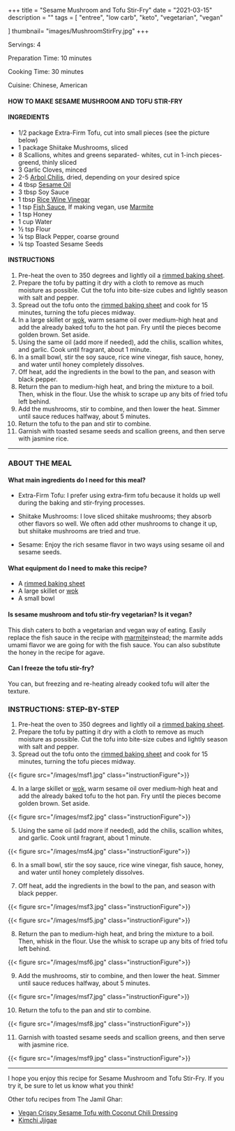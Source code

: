 +++
title = "Sesame Mushroom and Tofu Stir-Fry"
date = "2021-03-15"
description = ""
tags = [
    "entree",
    "low carb",
    "keto",
    "vegetarian",
    "vegan"

]
thumbnail= "images/MushroomStirFry.jpg"
+++

Servings: 4 <!--more-->

Preparation Time: 10 minutes

Cooking Time: 30 minutes

Cuisine: Chinese, American

#### HOW TO MAKE SESAME MUSHROOM AND TOFU STIR-FRY 

#### INGREDIENTS 

* 1/2 package Extra-Firm Tofu, cut into small pieces (see the picture below) 
* 1 package Shiitake Mushrooms, sliced 
* 8 Scallions, whites and greens separated- whites, cut in 1-inch pieces- greend, thinly sliced 
* 3 Garlic Cloves, minced
* 2-5 [Arbol Chilis](https://amzn.to/3c4M7M9), dried, depending on your desired spice
* 4 tbsp [Sesame Oil](https://amzn.to/3vBPljh)
* 3 tbsp Soy Sauce 
* 1 tbsp [Rice Wine Vinegar](https://amzn.to/2OEvTRY)
* 1 tsp [Fish Sauce](https://amzn.to/3sDAu5f), If making vegan, use [Marmite](https://amzn.to/2Ovg8wi) 
* 1 tsp Honey 
* 1 cup Water 
* ½ tsp Flour 
* ¼ tsp Black Pepper, coarse ground 
* ¼ tsp Toasted Sesame Seeds   

#### INSTRUCTIONS 

1. Pre-heat the oven to 350 degrees and lightly oil a [rimmed baking sheet](https://amzn.to/3BmRIbW). 
2. Prepare the tofu by patting it dry with a cloth to remove as much moisture as possible. Cut the tofu into bite-size cubes and lightly season with salt and pepper. 
3. Spread out the tofu onto the [rimmed baking sheet](https://amzn.to/3BmRIbW) and cook for 15 minutes, turning the tofu pieces midway.
4. In a large skillet or [wok](https://amzn.to/2YC4Mfx), warm sesame oil over medium-high heat and add the already baked tofu to the hot pan. Fry until the pieces become golden brown. Set aside. 
5. Using the same oil (add more if needed), add the chilis, scallion whites, and garlic. Cook until fragrant, about 1 minute. 
6. In a small bowl, stir the soy sauce, rice wine vinegar, fish sauce, honey, and water until honey completely dissolves. 
7. Off heat, add the ingredients in the bowl to the pan, and season with black pepper. 
8. Return the pan to medium-high heat, and bring the mixture to a boil. Then, whisk in the flour. Use the whisk to scrape up any bits of fried tofu left behind. 
9. Add the mushrooms, stir to combine, and then lower the heat. Simmer until sauce reduces halfway, about 5 minutes. 
10. Return the tofu to the pan and stir to combine.
11. Garnish with toasted sesame seeds and scallion greens, and then serve with jasmine rice. 

---- 

### ABOUT THE MEAL 

#### What main ingredients do I need for this meal?

* Extra-Firm Tofu: I prefer using extra-firm tofu because it holds up well during the baking and stir-frying processes. 

* Shiitake Mushrooms: I love sliced shiitake mushrooms; they absorb other flavors so well. We often add other mushrooms to change it up, but shiitake mushrooms are tried and true. 

* Sesame: Enjoy the rich sesame flavor in two ways using sesame oil and sesame seeds. 

#### What equipment do I need to make this recipe?

* A [rimmed baking sheet](https://amzn.to/3BmRIbW)
* A large skillet or [wok](https://amzn.to/2YC4Mfx)
* A small bowl

#### Is sesame mushroom and tofu stir-fry vegetarian? Is it vegan?

This dish caters to both a vegetarian and vegan way of eating. Easily replace the fish sauce in the recipe with [marmite](https://amzn.to/2OXF8fQ)instead; the marmite adds umami flavor we are going for with the fish sauce. You can also substitute the honey in the recipe for agave. 

#### Can I freeze the tofu stir-fry?

You can, but freezing and re-heating already cooked tofu will alter the texture. 

### INSTRUCTIONS: STEP-BY-STEP

1. Pre-heat the oven to 350 degrees and lightly oil a [rimmed baking sheet](https://amzn.to/3BmRIbW). 
2. Prepare the tofu by patting it dry with a cloth to remove as much moisture as possible. Cut the tofu into bite-size cubes and lightly season with salt and pepper. 
3. Spread out the tofu onto the [rimmed baking sheet](https://amzn.to/3BmRIbW) and cook for 15 minutes, turning the tofu pieces midway.

{{< figure src="/images/msf1.jpg" class="instructionFigure">}}

4. In a large skillet or [wok](https://amzn.to/2YC4Mfx), warm sesame oil over medium-high heat and add the already baked tofu to the hot pan. Fry until the pieces become golden brown. Set aside. 

{{< figure src="/images/msf2.jpg" class="instructionFigure">}}

5. Using the same oil (add more if needed), add the chilis, scallion whites, and garlic. Cook until fragrant, about 1 minute. 

{{< figure src="/images/msf4.jpg" class="instructionFigure">}}

6. In a small bowl, stir the soy sauce, rice wine vinegar, fish sauce, honey, and water until honey completely dissolves. 

7. Off heat, add the ingredients in the bowl to the pan, and season with black pepper. 


{{< figure src="/images/msf3.jpg" class="instructionFigure">}}

{{< figure src="/images/msf5.jpg" class="instructionFigure">}}

8. Return the pan to medium-high heat, and bring the mixture to a boil. Then, whisk in the flour. Use the whisk to scrape up any bits of fried tofu left behind. 

{{< figure src="/images/msf6.jpg" class="instructionFigure">}}

9. Add the mushrooms, stir to combine, and then lower the heat. Simmer until sauce reduces halfway, about 5 minutes. 

{{< figure src="/images/msf7.jpg" class="instructionFigure">}}

10. Return the tofu to the pan and stir to combine.

{{< figure src="/images/msf8.jpg" class="instructionFigure">}}

11. Garnish with toasted sesame seeds and scallion greens, and then serve with jasmine rice. 

{{< figure src="/images/msf9.jpg" class="instructionFigure">}}

----

I hope you enjoy this recipe for Sesame Mushroom and Tofu Stir-Fry. If you try it, be sure to let us know what you think!

Other tofu recipes from The Jamil Ghar:
* [Vegan Crispy Sesame Tofu with Coconut Chili Dressing](https://www.jamilghar.com/recipe/crispy_sesame_tofu/)
* [Kimchi Jjigae](https://www.jamilghar.com/recipe/kimchi_jigae/)
